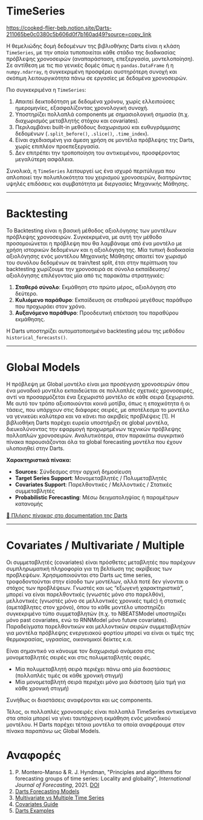 # TimeSeries

https://cooked-flier-beb.notion.site/Darts-211065be0c0380c5b606d0f7b160ad49?source=copy_link

Η θεμελιώδης δομή δεδομένων της βιβλιοθήκης Darts είναι η κλάση `TimeSeries`, με την οποία τυποποιείται κάθε στάδιο της διαδικασίας πρόβλεψης χρονοσειρών (αναπαράσταση, επεξεργασία, μοντελοποίηση). Σε αντίθεση με τις πιο γενικές δομές όπως η `pandas.DataFrame` ή η `numpy.ndarray`, η συγκεκριμένη προσφέρει αυστηρότερη συνοχή και σκόπιμη λειτουργικότητα πάνω σε εργασίες με δεδομένα χρονοσειρών.

Πιο συγκεκριμένα η `TimeSeries`:

1. Απαιτεί δεικτοδότηση με δεδομένα χρόνου, χωρίς ελλειπούσες ημερομηνίες, εξασφαλίζοντας χρονολογική συνοχή.
2. Υποστηρίζει πολλαπλά components με σημασιολογική σημασία (π.χ. διαχωρισμός μεταβλητής στόχου και covariates).
3. Περιλαμβάνει built-in μεθόδους διαχωρισμού και ευθυγράμμισης δεδομένων (`.split_before()`, `.slice()`, `.time_index`).
4. Είναι σχεδιασμένη για άμεση χρήση σε μοντέλα πρόβλεψης της Darts, χωρίς επιπλέον προεπεξεργασία.
5. Δεν επιτρέπει την τροποποίηση του αντικειμένου, προσφέροντας μεγαλύτερη ασφάλεια.

Συνολικά, η `TimeSeries` λειτουργεί ως ένα ισχυρό περιτύλιγμα που απλοποιεί την πολυπλοκότητα του χειρισμού χρονοσειρών, διατηρώντας υψηλές επιδόσεις και συμβατότητα με διεργασίες Μηχανικής Μάθησης.

---

# Backtesting

Το Backtesting είναι η βασική μέθοδος αξιολόγησης των μοντέλων πρόβλεψης χρονοσειρών. Συγκεκριμένα, με αυτή την μέθοδο προσομοιώνεται η πρόβλεψη που θα λαμβάναμε από ένα μοντέλο με χρήση ιστορικών δεδομένων και η αξιολόγηση της. Μία τυπική διαδικασία αξιολόγησης ενός μοντέλου Μηχανικής Μάθησης απαιτεί τον χωρισμό του συνόλου δεδομένων σε train/test split, έτσι στην περίπτωση του backtesting χωρίζουμε την χρονοσειρά σε σύνολα εκπαίδευσης/αξιολόγησης επιλέγοντας μία από τις παρακάτω στρατηγικές:

1. **Σταθερό σύνολο**: Εκμάθηση στο πρώτο μέρος, αξιολόγηση στο δεύτερο.
2. **Κυλιόμενο παράθυρο**: Εκπαίδευση σε σταθερού μεγέθους παράθυρο που προχωράει στον χρόνο.
3. **Αυξανόμενο παράθυρο**: Προοδευτική επέκταση του παραθύρου εκμάθησης.

Η Darts υποστηρίζει αυτοματοποιημένο backtesting μέσω της μεθόδου `historical_forecasts()`.

---

# Global Models

Η πρόβλεψη με Global μοντέλο είναι μια προσέγγιση χρονοσειρών όπου ένα μοναδικό μοντέλο εκπαιδεύεται σε πολλαπλές σχετικές χρονοσειρές, αντί να προσαρμόζεται ένα ξεχωριστό μοντέλο σε κάθε σειρά ξεχωριστά. Με αυτό τον τρόπο αξιοποιούνται κοινά μοτίβα, όπως η εποχικότητα ή οι τάσεις, που υπάρχουν στις διάφορες σειρές, με αποτέλεσμα το μοντέλο να γενικεύει καλύτερα και να κάνει πιο ακριβείς προβλέψεις [1]. Η βιβλιοθήκη Darts παρέχει ευρεία υποστήριξη σε global μοντέλα, διευκολύνοντας την εφαρμογή προχωρημένων τεχνικών πρόβλεψης πολλαπλών χρονοσειρών. Αναλυτικότερα, στον παρακάτω συγκριτικό πίνακα παρουσιάζονται όλα τα global forecasting μοντέλα που έχουν υλοποιηθεί στην Darts. 

**Χαρακτηριστικά πίνακα:**
- **Sources**: Σύνδεσμος στην αρχική δημοσίευση
- **Target Series Support**: Μονομεταβλητές / Πολυμεταβλητές
- **Covariates Support**: Παρελθοντικές / Μελλοντικές / Στατικές συμμεταβλητές
- **Probabilistic Forecasting**: Μέσω δειγματοληψίας ή παραμέτρων κατανομής

[🔗 Πλήρης πίνακας στο documentation της Darts](https://unit8co.github.io/darts/README.html#forecasting-models)

---

# Covariates / Multivariate / Multiple

Οι συμμεταβλητές (covariates) είναι πρόσθετες μεταβλητές που παρέχουν συμπληρωματική πληροφορία για τη βελτίωση της ακρίβειας των προβλεψέων. Χρησιμοποιούνται στο Darts ως time series, τροφοδοντούνται στην είσοδο των μοντέλων, αλλά ποτέ δεν γίνονται ο στόχος των προβλέψεων. Γνωστές και ως “εξωγενή χαρακτηριστικά”, μπορεί να είναι παρελθοντικές (γνωστές μόνο στο παρελθόν), μελλοντικές (γνωστές μόνο σε μελλοντικές χρονικές τιμές) ή στατικές (αμετάβλητες στον χρόνο), όπου το κάθε μοντέλο υποστηρίζει συγκεκριμένο τύπο συμμεταβλητών (π.χ.  το NBEATSModel υποστηρίζει μόνο past covariates, ενώ το RNNModel μόνο future covariates). Παραδείγματα παρελθοντικών και μελλοντικών σειρών συμμεταβλητών για μοντέλα πρόβλεψης ενεργειακού φορτίου μπορεί να είναι οι τιμές της θερμοκρασίας, υγρασίας, οικονομικοί δείκτες κ.α. 

Είναι σημαντικό να κάνουμε τον διαχωρισμό ανάμεσα στις μονομεταβλητές σειρές και στις πολυμεταβλητές σειρές. 

- Μία πολυμεταβλητή σειρά περιέχει πάνω από μία διαστάσεις (πολλαπλές τιμές σε κάθε χρονική στιγμή)
- Μία μονομεταβλητή σειρά περιέχει μόνο μια διάσταση (μία τιμή για κάθε χρονική στιγμή)

Συνήθως οι διαστάσεις αναφέρονται και ως components. 

Τέλος, οι πολλαπλές χρονοσειρές είναι πολλαπλά TimeSeries αντικείμενα στα οποία μπορεί να γίνει ταυτόχρονη εκμάθηση ενός μοναδικού μοντέλου. Η Darts παρέχει τέτοια μοντέλα τα οποία αναφέρουμε στον πίνακα παραπάνω ως Global Models.

# Αναφορές

1. P. Montero-Manso & R. J. Hyndman, "Principles and algorithms for forecasting groups of time series: Locality and globality", *International Journal of Forecasting*, 2021. [DOI](https://doi.org/10.1016/j.ijforecast.2021.03.004)
2. [Darts Forecasting Models](https://unit8co.github.io/darts/README.html#forecasting-models)
3. [Multivariate vs Multiple Time Series](https://unit8co.github.io/darts/userguide/timeseries.html#multivariate-time-series-vs-multiple-time-series)
4. [Covariates Guide](https://unit8co.github.io/darts/userguide/covariates.html)
5. [Darts Examples](https://unit8co.github.io/darts/examples/01-multi-time-series-and-covariates.html#Covariates-Series)

